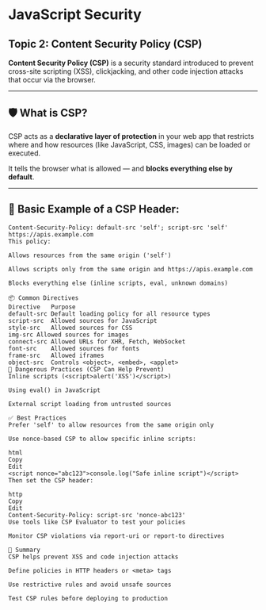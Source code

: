 # JavaScript Security  
## Topic 2: Content Security Policy (CSP)

**Content Security Policy (CSP)** is a security standard introduced to prevent cross-site scripting (XSS), clickjacking, and other code injection attacks that occur via the browser.

---

## 🛡️ What is CSP?

CSP acts as a **declarative layer of protection** in your web app that restricts where and how resources (like JavaScript, CSS, images) can be loaded or executed.

It tells the browser what is allowed — and **blocks everything else by default**.

---

## 🧪 Basic Example of a CSP Header:

```http
Content-Security-Policy: default-src 'self'; script-src 'self' https://apis.example.com
This policy:

Allows resources from the same origin ('self')

Allows scripts only from the same origin and https://apis.example.com

Blocks everything else (inline scripts, eval, unknown domains)

📦 Common Directives
Directive	Purpose
default-src	Default loading policy for all resource types
script-src	Allowed sources for JavaScript
style-src	Allowed sources for CSS
img-src	Allowed sources for images
connect-src	Allowed URLs for XHR, Fetch, WebSocket
font-src	Allowed sources for fonts
frame-src	Allowed iframes
object-src	Controls <object>, <embed>, <applet>
🚫 Dangerous Practices (CSP Can Help Prevent)
Inline scripts (<script>alert('XSS')</script>)

Using eval() in JavaScript

External script loading from untrusted sources

✅ Best Practices
Prefer 'self' to allow resources from the same origin only

Use nonce-based CSP to allow specific inline scripts:

html
Copy
Edit
<script nonce="abc123">console.log("Safe inline script")</script>
Then set the CSP header:

http
Copy
Edit
Content-Security-Policy: script-src 'nonce-abc123'
Use tools like CSP Evaluator to test your policies

Monitor CSP violations via report-uri or report-to directives

📌 Summary
CSP helps prevent XSS and code injection attacks

Define policies in HTTP headers or <meta> tags

Use restrictive rules and avoid unsafe sources

Test CSP rules before deploying to production